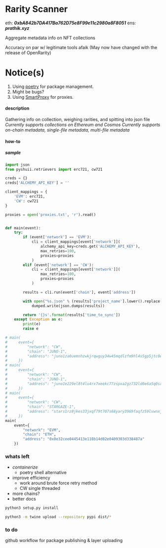 # Rarity Scanner

eth: **_0xbA842b7DA417Ba762D75e8F99e11c2980a8F8051_**
ens: **_prathik.xyz_**

Aggregate metadata info on NFT collections

Accuracy on par w/ legitimate tools afaik (May now have changed with the release of OpenRarity)

# Notice(s)
1. Using [poetry](https://python-poetry.org/docs/) for package management.
2. Might be bugs?
3. Using [SmartProxy](https://smartproxy.com/) for proxies.

#### description

Gathering info on collection, weighing rarities, and spitting into json file
_Currently supports collections on Ethereum and Cosmos_
_Currently supports on-chain metadata, single-file metadata, multi-file metadata_

#### how-to

##### sample

```py
import json
from pyshuii.retrievers import erc721, cw721

creds = {}
creds['ALCHEMY_API_KEY'] = ''

client_mappings = {
    'EVM': erc721,
    'CW': cw721
}

proxies = open('proxies.txt', 'r').read()


def main(event):
    try:
        if (event['network'] == 'EVM'):
            cli = client_mappings[event['network']](
                alchemy_api_key=creds.get('ALCHEMY_API_KEY'),
                max_retries=100,
                proxies=proxies
            )
        elif (event['network'] == 'CW'):
            cli = client_mappings[event['network']](
                max_retries=100,
                proxies=proxies
            )

        results = cli.run(event['chain'], event['address'])

        with open("%s.json" % (results['project_name'].lower().replace(" ", "_")), "w") as dumped:
            dumped.write(json.dumps(results))

        return '{}s'.format(results['time_to_sync'])
    except Exception as e:
        print(e)
        raise e

# main(
#     event={
#         "network": "CW",
#         "chain": "JUNO-1",
#         "address": "juno1za0uemnhzwkjrqwguy34w45mqdlzfm9hl4s5gp5jtc0e4xvkrwjs6s2rt4"
#     })
# main(
#     event={
#         "network": "CW",
#         "chain": "JUNO-1",
#         "address": "juno1e229el8t4lu4rx7xeekc77zspxa2gz732ld0e6a5q0sr0l3gm78stuvc5g"
#     })
# main(
#     event={
#         "network": "CW",
#         "chain": "STARGAZE-1",
#         "address": "stars1rz8jkes33jxqf79t707s68yary3969faqfz59lvwnxjy4j65q7es62j098"
#     })
main(
    event={
        "network": "EVM",
        "chain": "ETH",
        "address": "0x0e32cee0445413e118b14d02e0409303d338487a"
    })
```

### whats left

- _containerize_
  - poetry shell alternative
- improve efficiency
  - work around brute force retry method
  - CW single threaded
- more chains?
- better docs

```sh
python3 setup.py install
```

```sh
python3 -m twine upload --repository pypi dist/*
```

### to do

github workflow for package publishing & layer uploading
